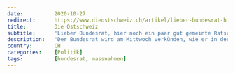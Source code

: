 ```yaml
---
date:          2020-10-27
redirect:      https://www.dieostschweiz.ch/artikel/lieber-bundesrat-hier-noch-ein-paar-gut-gemeinte-ratschlaege-NYlD1B3
title:         Die Ostschweiz
subtitle:      'Lieber Bundesrat, hier noch ein paar gut gemeinte Ratschläge'
description:   'Der Bundesrat wird am Mittwoch verkünden, wie er in der Coronasituation weiter verfahren will. Bereits kursieren die wildesten Gerüchte darüber, was uns erwartet. Es nützt zwar nichts, aber wir wollen die Chance doch packen und dem Bundesrat einige Tipps auf den Weg geben.'
country:       CH
categories:    [Politik]
tags:          [bundesrat, massnahmen]
---
```

